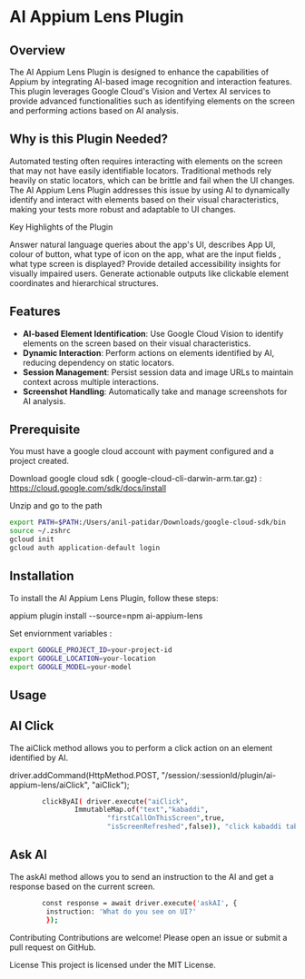 # AI Appium Lens Plugin

## Overview

The AI Appium Lens Plugin is designed to enhance the capabilities of Appium by integrating AI-based image recognition and interaction features. This plugin leverages Google Cloud's Vision and Vertex AI services to provide advanced functionalities such as identifying elements on the screen and performing actions based on AI analysis.

## Why is this Plugin Needed?

Automated testing often requires interacting with elements on the screen that may not have easily identifiable locators. Traditional methods rely heavily on static locators, which can be brittle and fail when the UI changes. The AI Appium Lens Plugin addresses this issue by using AI to dynamically identify and interact with elements based on their visual characteristics, making your tests more robust and adaptable to UI changes.

Key Highlights of the Plugin

Answer natural language queries about the app's UI, describes App UI, colour of button, what type of icon on the app, what are the input fields , what type screen is displayed?
Provide detailed accessibility insights for visually impaired users.
Generate actionable outputs like clickable element coordinates and hierarchical structures.

## Features

- **AI-based Element Identification**: Use Google Cloud Vision to identify elements on the screen based on their visual characteristics.
- **Dynamic Interaction**: Perform actions on elements identified by AI, reducing dependency on static locators.
- **Session Management**: Persist session data and image URLs to maintain context across multiple interactions.
- **Screenshot Handling**: Automatically take and manage screenshots for AI analysis.

## Prerequisite

You must have a google cloud account with payment configured and a project created.

Download google cloud sdk ( google-cloud-cli-darwin-arm.tar.gz) : https://cloud.google.com/sdk/docs/install

Unzip and go to the path

```sh
export PATH=$PATH:/Users/anil-patidar/Downloads/google-cloud-sdk/bin
source ~/.zshrc
gcloud init
gcloud auth application-default login

```

## Installation

To install the AI Appium Lens Plugin, follow these steps:

appium plugin install --source=npm ai-appium-lens

Set enviornment variables :

```sh
export GOOGLE_PROJECT_ID=your-project-id
export GOOGLE_LOCATION=your-location
export GOOGLE_MODEL=your-model
```

## Usage

## AI Click

The aiClick method allows you to perform a click action on an element identified by AI.

driver.addCommand(HttpMethod.POST,
"/session/:sessionId/plugin/ai-appium-lens/aiClick",
"aiClick");

```sh
        clickByAI( driver.execute("aiClick",
                ImmutableMap.of("text","kabaddi",
                        "firstCallOnThisScreen",true,
                        "isScreenRefreshed",false)), "click kabaddi tab ");
```

## Ask AI

The askAI method allows you to send an instruction to the AI and get a response based on the current screen.

```sh
        const response = await driver.execute('askAI', {
         instruction: 'What do you see on UI?'
         });
```

Contributing
Contributions are welcome! Please open an issue or submit a pull request on GitHub.

License
This project is licensed under the MIT License.
